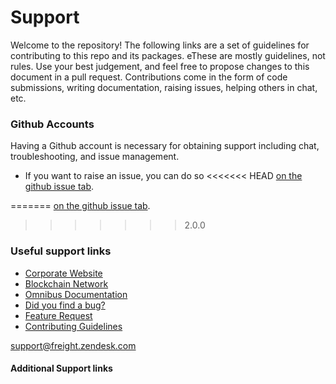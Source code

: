 <!-- SPD-License-Identifer: ${#LICENSE}  -->
<!-- COPYRIGHT 2020 - FREIGHTTRUST AND CLEARING CORPORATION, ALL RIGHTS RESERVED -->

# Support

Welcome to the repository! The following links are a set of guidelines for
contributing to this repo and its packages. eThese are mostly guidelines, not
rules. Use your best judgement, and feel free to propose changes to this
document in a pull request. Contributions come in the form of code submissions,
writing documentation, raising issues, helping others in chat, etc.

### Github Accounts

Having a Github account is necessary for obtaining support including chat,
troubleshooting, and issue management.

- If you want to raise an issue, you can do so
<<<<<<< HEAD
  [on the github issue tab](https://github.com/${freight-trust}/${repository/{$ref}/issues).  

=======
  [on the github issue tab](https://github.com/${freight-trust}/${repository/{$ref}/issues).
>>>>>>> 2.0.0

### Useful support links

- [Corporate Website](https://freighttrust.com)
- [Blockchain Network](https://github.com/freight-chain/network)
- [Omnibus Documentation](https://ft-docs.netlify.app)
- [Did you find a bug?](/.github/ISSUE_TEMPLATE/bug_report.md)
- [Feature Request](/.github/ISSUE_TEMPLATE/feature_request.md)
- [Contributing Guidelines](#CONTRIBUTING.md)

[telegram]: https://t.me/freighttrust
[contributing guidelines]: CONTRIBUTING.md

[support@freight.zendesk.com](mailto:support@freight.zendesk.com)

#### Additional Support links

[besu user documentation]: https://besu.hyperledger.org
